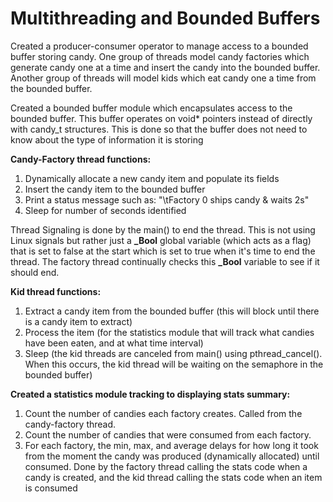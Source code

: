 # Multithreading and Bounded Buffers

Created a producer-consumer operator to manage access to a bounded buffer storing candy. One group of threads model candy factories 
which generate candy one at a time and insert the candy into the bounded buffer. Another group of threads will model kids which eat 
candy one a time from the bounded buffer.

Created a bounded buffer module which encapsulates access to the bounded buffer. This buffer operates on void* pointers
instead of directly with candy_t structures. This is done so that the buffer does not need to know about the type of information it is storing

**Candy-Factory thread functions:**
1. Dynamically allocate a new candy item and populate its fields
2. Insert the candy item to the bounded buffer
2. Print a status message such as: "\tFactory 0 ships candy & waits 2s"
3. Sleep for number of seconds identified 

Thread Signaling is done by the main() to end the thread. This is not using Linux signals but rather just a **_Bool** global variable (which acts as a flag) that is set to false at the start which is set to true when it's time to end the thread. The factory thread continually checks this **_Bool** variable to see if it should end.

**Kid thread functions:**
1. Extract a candy item from the bounded buffer (this will block until there is a candy item to extract)
2. Process the item (for the statistics module that will track what candies have been eaten, and at what time interval)
3. Sleep (the kid threads are canceled from main() using pthread_cancel(). When this occurs, the kid thread will be waiting on the semaphore in the bounded buffer)

**Created a statistics module tracking to displaying stats summary:**
1. Count the number of candies each factory creates. Called from the candy-factory thread.
2. Count the number of candies that were consumed from each factory.
3. For each factory, the min, max, and average delays for how long it took from the moment the candy was
produced (dynamically allocated) until consumed. Done by the factory thread calling the stats code when a candy is created, and the kid thread calling the stats code when an item is consumed
